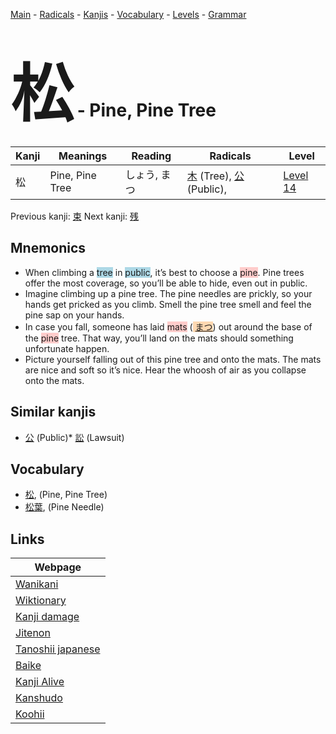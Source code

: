 <style> bigfont {font-size: 100px}</style>
[Main](../index.md) -
[Radicals](../radicals.md) -
[Kanjis](../kanjis.md) -
[Vocabulary](../vocabulary.md) -
[Levels](../levels.md) -
[Grammar](../grammar.md)
# <bigfont> 松</bigfont> - Pine, Pine Tree 

| Kanji | Meanings | Reading | Radicals | Level |
| --- | --- | --- | --- | --- |
| 松 | Pine, Pine Tree | しょう, まつ | [木](../radicals/木.md) (Tree), [公](../radicals/公.md) (Public),  | [Level 14](../levels/wk_level14.md) |

Previous kanji: [束](束.md) Next kanji: [残](残.md) 

## Mnemonics
 * When climbing a <span style="background-color:#ADD8E6"> tree</span> in <span style="background-color:#ADD8E6"> public</span>, it’s best to choose a <span style="background-color:#ffcccb"> pine</span>. Pine trees offer the most coverage, so you’ll be able to hide, even out in public.
* Imagine climbing up a pine tree. The pine needles are prickly, so your hands get pricked as you climb. Smell the pine tree smell and feel the pine sap on your hands.
* In case you fall, someone has laid <span style="background-color:#ffcccb"> mats</span> (<span style="background-color:#fed8b1"> [まつ](https://jisho.org/search/まつ)</span>) out around the base of the <span style="background-color:#ffcccb"> pine</span> tree. That way, you’ll land on the mats should something unfortunate happen.
* Picture yourself falling out of this pine tree and onto the mats. The mats are nice and soft so it’s nice. Hear the whoosh of air as you collapse onto the mats.


## Similar kanjis
 * [公](公.md) (Public)* [訟](訟.md) (Lawsuit)


## Vocabulary
 * [松](../vocabulary/松.md), (Pine, Pine Tree)
* [松葉](../vocabulary/松.md), (Pine Needle)



## Links 

| Webpage |
| --- |
| [Wanikani          ](https://www.wanikani.com/kanji/松) |
| [Wiktionary        ](https://en.wiktionary.org/wiki/松) |
| [Kanji damage      ](http://www.kanjidamage.com/kanji/search?utf8=✓&q=松) |
| [Jitenon           ](https://jitenon.com/kanji/松) |
| [Tanoshii japanese ](https://www.tanoshiijapanese.com/dictionary/kanji.cfm?k=松) |
| [Baike             ](https://baike.baidu.com/item/松) |
| [Kanji Alive       ](https://app.kanjialive.com/松) |
| [Kanshudo          ](https://www.kanshudo.com/searchmn?q=松) |
| [Koohii            ](https://kanji.koohii.com/study/kanji/松) |

